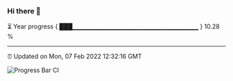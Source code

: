 ### Hi there 👋

⏳ Year progress { ███▁▁▁▁▁▁▁▁▁▁▁▁▁▁▁▁▁▁▁▁▁▁▁▁▁▁▁ } 10.28 %

---

⏰ Updated on Mon, 07 Feb 2022 12:32:16 GMT

![Progress Bar CI](https://github.com/ZhaoGui/ZhaoGui/workflows/Progress%20Bar%20CI/badge.svg)
